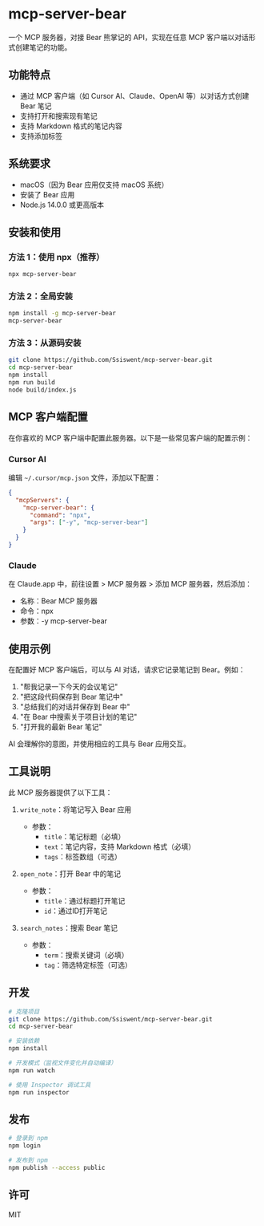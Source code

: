 # mcp-server-bear

一个 MCP 服务器，对接 Bear 熊掌记的 API，实现在任意 MCP 客户端以对话形式创建笔记的功能。

## 功能特点

- 通过 MCP 客户端（如 Cursor AI、Claude、OpenAI 等）以对话方式创建 Bear 笔记
- 支持打开和搜索现有笔记
- 支持 Markdown 格式的笔记内容
- 支持添加标签

## 系统要求

- macOS（因为 Bear 应用仅支持 macOS 系统）
- 安装了 Bear 应用
- Node.js 14.0.0 或更高版本

## 安装和使用

### 方法 1：使用 npx（推荐）

```bash
npx mcp-server-bear
```

### 方法 2：全局安装

```bash
npm install -g mcp-server-bear
mcp-server-bear
```

### 方法 3：从源码安装

```bash
git clone https://github.com/Ssiswent/mcp-server-bear.git
cd mcp-server-bear
npm install
npm run build
node build/index.js
```

## MCP 客户端配置

在你喜欢的 MCP 客户端中配置此服务器。以下是一些常见客户端的配置示例：

### Cursor AI

编辑 `~/.cursor/mcp.json` 文件，添加以下配置：

```json
{
  "mcpServers": {
    "mcp-server-bear": {
      "command": "npx",
      "args": ["-y", "mcp-server-bear"]
    }
  }
}
```

### Claude

在 Claude.app 中，前往设置 > MCP 服务器 > 添加 MCP 服务器，然后添加：

- 名称：Bear MCP 服务器
- 命令：npx
- 参数：-y mcp-server-bear

## 使用示例

在配置好 MCP 客户端后，可以与 AI 对话，请求它记录笔记到 Bear。例如：

1. "帮我记录一下今天的会议笔记"
2. "把这段代码保存到 Bear 笔记中"
3. "总结我们的对话并保存到 Bear 中"
4. "在 Bear 中搜索关于项目计划的笔记"
5. "打开我的最新 Bear 笔记"

AI 会理解你的意图，并使用相应的工具与 Bear 应用交互。

## 工具说明

此 MCP 服务器提供了以下工具：

1. `write_note`：将笔记写入 Bear 应用
   - 参数：
     - `title`：笔记标题（必填）
     - `text`：笔记内容，支持 Markdown 格式（必填）
     - `tags`：标签数组（可选）

2. `open_note`：打开 Bear 中的笔记
   - 参数：
     - `title`：通过标题打开笔记
     - `id`：通过ID打开笔记

3. `search_notes`：搜索 Bear 笔记
   - 参数：
     - `term`：搜索关键词（必填）
     - `tag`：筛选特定标签（可选）

## 开发

```bash
# 克隆项目
git clone https://github.com/Ssiswent/mcp-server-bear.git
cd mcp-server-bear

# 安装依赖
npm install

# 开发模式（监视文件变化并自动编译）
npm run watch

# 使用 Inspector 调试工具
npm run inspector
```

## 发布

```bash
# 登录到 npm
npm login

# 发布到 npm
npm publish --access public
```

## 许可

MIT